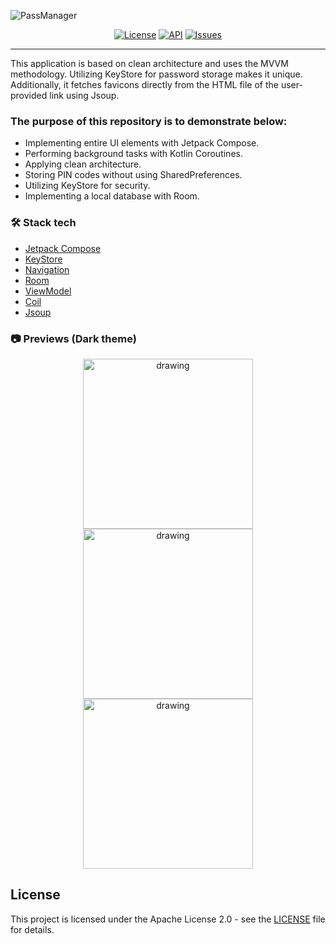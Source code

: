 ![PassManager](https://github.com/user-attachments/assets/845887a0-49c0-49bf-9488-06351aadadf1)
<p align="center">
  <a href="https://opensource.org/licenses/Apache-2.0"><img alt="License" src="https://img.shields.io/badge/License-Apache%202.0-blue.svg"/></a>
  <a href="https://android-arsenal.com/api?level=24"><img alt="API" src="https://img.shields.io/badge/API-24%2B-brightgreen.svg?style=flat"/></a>
  <a href="https://github.com/v0nd1/PassManager/issues"><img alt="Issues" src="https://img.shields.io/github/issues/v0nd1/PassManager.svg" /></a>
</p>

---
This application is based on clean architecture and uses the MVVM methodology. Utilizing KeyStore for password storage makes it unique. Additionally, it fetches favicons directly from the HTML file of the user-provided link using Jsoup.

### The purpose of this repository is to demonstrate below:

- Implementing entire UI elements with Jetpack Compose.
- Performing background tasks with Kotlin Coroutines.
- Applying clean architecture.
- Storing PIN codes without using SharedPreferences.
- Utilizing KeyStore for security.
- Implementing a local database with Room.

### 🛠 Stack tech
- [Jetpack Compose](https://developer.android.com/jetpack/compose)
- [KeyStore](https://developer.android.com/reference/java/security/KeyStore)
- [Navigation](https://developer.android.com/guide/navigation)
- [Room](https://developer.android.com/training/data-storage/room)
- [ViewModel](https://developer.android.com/topic/libraries/architecture/viewmodel)
- [Coil](https://coil-kt.github.io/coil/)
- [Jsoup](https://jsoup.org/)

### 📷 Previews (Dark theme)
<p align="center">
<img src="https://github.com/user-attachments/assets/b88ae855-7633-4e4a-8cbe-1825336acd4c" alt="drawing" width="272" />
<img src="https://github.com/user-attachments/assets/78446df2-3b36-42ad-9a70-4b3350994b6b" alt="drawing" width="272" />
<img src="https://github.com/user-attachments/assets/e946961c-d70f-40e2-b78b-62a66d56d907" alt="drawing" width="272" />
</p>

## License

This project is licensed under the Apache License 2.0 - see the [LICENSE](LICENSE) file for details.
